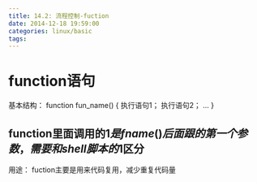 ```yaml
---
title: 14.2: 流程控制-fuction
date: 2014-12-18 19:59:00
categories: linux/basic
tags:
---
```

 
function语句
=================================
基本结构：
function fun_name() {
执行语句1；
执行语句2；
...
}
## function里面调用的$1是fname()后面跟的第一个参数，需要和shell脚本的$1区分
 
用途：
fuction主要是用来代码复用，减少重复代码量
 
